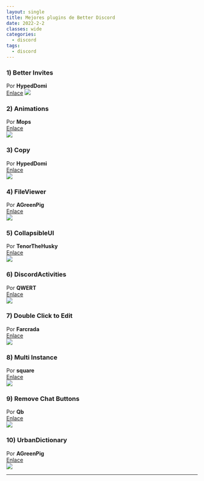 ```yaml
---
layout: single
title: Mejores plugins de Better Discord
date: 2022-2-2
classes: wide
categories:
  - discord
tags:
  - discord
---
```


### 1) Better Invites
Por **HypedDomi**
<br>
[Enlace](https://betterdiscord.app/plugin/BetterInvites)
![](/assets/images/best-betterdiscord-plugins/invites.jpg)

### 2) Animations
Por **Mops**
<br>
[Enlace](https://betterdiscord.app/plugin/Animations)<br>
![](/assets/images/best-betterdiscord-plugins/animations.jpg)


### 3) Copy
Por **HypedDomi**
<br>
[Enlace](https://github.com/Strencher/BetterDiscordStuff/tree/master/Copier)<br>
![](/assets/images/best-betterdiscord-plugins/copy.jpg)


### 4) FileViewer
Por **AGreenPig**
<br>
[Enlace](https://betterdiscord.app/plugin/FileViewer)<br>
![](/assets/images/best-betterdiscord-plugins/file.gif)


### 5) CollapsibleUI
Por **TenorTheHusky**
<br>
[Enlace](https://betterdiscord.app/plugin/CollapsibleUI)<br>
![](/assets/images/best-betterdiscord-plugins/collapsible.gif)


### 6) DiscordActivities
Por **QWERT**
<br>
[Enlace](https://betterdiscord.app/plugin/DiscordActivities)<br>
![](/assets/images/best-betterdiscord-plugins/activity.jpg)


### 7) Double Click to Edit
Por **Farcrada**
<br>
[Enlace](https://betterdiscord.app/plugin/Double%20Click%20To%20Edit)<br>
![](/assets/images/best-betterdiscord-plugins/2click.gif)


### 8) Multi Instance
Por **square**
<br>
[Enlace](https://betterdiscord.app/plugin/Multi%20Instance)<br>
![](/assets/images/best-betterdiscord-plugins/multi.webp)


### 9) Remove Chat Buttons
Por **Qb**
<br>
[Enlace](https://betterdiscord.app/plugin/RemoveChatButtons)<br>
![](/assets/images/best-betterdiscord-plugins/removebuttons.jpg)


### 10) UrbanDictionary
Por **AGreenPig**
<br>
[Enlace](https://betterdiscord.app/plugin/UrbanDictionary)<br>
![](/assets/images/best-betterdiscord-plugins/urban.jpg)

---